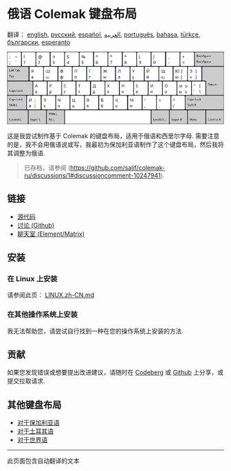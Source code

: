 # 俄语 Colemak 键盘布局

翻译： [english](README.md), [русский](README.ru.md), [español](README.es.md), [العربية](README.ar.md), [português](README.pt.md), [bahasa](README.id.md), [türkçe](README.tr.md), [български](README.bg.md), [esperanto](README.eo.md)

![预览俄罗斯 Colemak](./media/preview.png)

这是我尝试制作基于 Colemak 的键盘布局，适用于俄语和西里尔字母.
需要注意的是，我不会用俄语说或写，我最初为保加利亚语制作了这个键盘布局，然后我将其调整为俄语.

> 已存档，请参阅 (https://github.com/salif/colemak-ru/discussions/1#discussioncomment-10247941).

## 链接

* [源代码](https://codeberg.org/salif/colemak-ru)
* [讨论 (Github)](https://github.com/salif/colemak-ru/discussions)
* [聊天室 (Element/Matrix)](https://matrix.to/#/#salif-colemak:mozilla.org)

## 安装

### 在 Linux 上安装

请参阅此页： [LINUX.zh-CN.md](./LINUX.zh-CN.md)

### 在其他操作系统上安装

我无法帮助您，请尝试自行找到一种在您的操作系统上安装的方法.

## 贡献

如果您发现错误或想要提出改进建议，请随时在 [Codeberg] 或 [Github] 上分享，或提交拉取请求.

[Github]: https://github.com/salif/colemak-ru/discussions
[Codeberg]: https://codeberg.org/salif/colemak-ru/issues

## 其他键盘布局

* [对于保加利亚语](https://salif.github.io/colemak-bg/)
* [对于土耳其语](https://salif.github.io/colemak-tr/)
* [对于世界语](https://salif.github.io/colemak-eo/)

---

此页面包含自动翻译的文本
